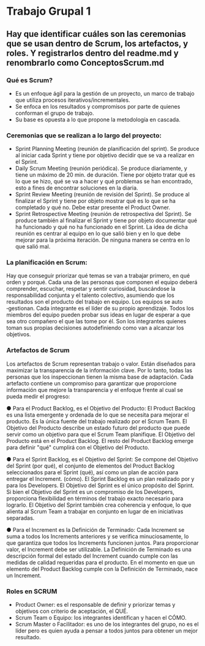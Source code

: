 # Trabajo Grupal 1

## Hay que identificar cuáles son las ceremonias que se usan dentro de Scrum, los artefactos, y roles. Y registrarlos dentro del readme.md y renombrarlo como ConceptosScrum.md

### Qué es Scrum? 

- Es un enfoque ágil para la gestión de un proyecto, un marco de trabajo que utiliza procesos iterativos/incrementales. 
- Se enfoca en los resultados y compromisos por parte de quienes conforman el grupo de trabajo. 
- Su base es opuesta a lo que propone la metodología en cascada. 


### Ceremonias que se realizan a lo largo del proyecto:

- Sprint Planning Meeting (reunión de planificación del sprint). Se produce al iniciar cada
Sprint y tiene por objetivo decidir que se va a realizar en el Sprint.
- Daily Scrum Meeting (reunión periódica). Se produce diariamente, y tiene un máximo de
20 min. de duración. Tiene por objeto tratar qué es lo que se hizo, qué se va a hacer y
qué problemas se han encontrado, esto a fines de encontrar soluciones en la diaria.
- Sprint Review Meeting (reunión de revisión del Sprint). Se produce al finalizar el Sprint y
tiene por objeto mostrar qué es lo que se ha completado y qué no. Debe estar presente el
Product Owner.
- Sprint Retrospective Meeting (reunión de retrospectiva del Sprint). Se produce también al
finalizar el Sprint y tiene por objeto documentar qué ha funcionado y qué no ha funcionado
en el Sprint. La idea de dicha reunión es centrar al equipo en lo que salió bien y en lo que
debe mejorar para la próxima iteración. De ninguna manera se centra en lo que salió mal.


### La planificación en Scrum:

Hay que conseguir priorizar qué temas se van a trabajar primero, en qué orden y porqué. Cada una de las personas que componen el equipo deberá comprender, escuchar, respetar y sentir curiosidad, buscándose la responsabilidad conjunta y el talento colectivo, asumiendo que los resultados son el producto del trabajo en equipo.
Los equipos se auto ‐gestionan. Cada integrante es el líder de su propio aprendizaje.
Todos los miembros del equipo pueden probar sus ideas en lugar de esperar a que sea otro compañero el que las tome por él.
Son los integrantes quienes toman sus propias decisiones autodefiniendo como van a alcanzar los objetivos.


### Artefactos de Scrum

Los artefactos de Scrum representan trabajo o valor. Están diseñados para maximizar la transparencia
de la información clave. Por lo tanto, todas las personas que los inspeccionan tienen la misma base de
adaptación.
Cada artefacto contiene un compromiso para garantizar que proporcione información que mejore la
transparencia y el enfoque frente al cual se pueda medir el progreso:

● Para el Product Backlog, es el Objetivo del Producto: El Product Backlog es una lista emergente y ordenada de lo que se necesita para mejorar el producto. Es
la única fuente del trabajo realizado por el Scrum Team. El Objetivo del Producto describe un estado futuro del producto que puede servir como un objetivo para
que el Scrum Team planifique. El Objetivo del Producto está en el Product Backlog. El resto del Product
Backlog emerge para definir "qué" cumplirá con el Objetivo del Producto.

● Para el Sprint Backlog, es el Objetivo del Sprint: Se compone del Objetivo del Sprint (por qué), el conjunto de elementos del Product
Backlog seleccionados para el Sprint (qué), así como un plan de acción para entregar el Increment. 
(cómo). El Sprint Backlog es un plan realizado por y para los Developers. El Objetivo del Sprint es el único propósito del Sprint. Si bien el Objetivo del Sprint es un compromiso de los Developers, proporciona flexibilidad en términos del trabajo exacto necesario para lograrlo. El Objetivo del Sprint también crea coherencia y enfoque, lo que alienta al Scrum Team a trabajar en conjunto en lugar de en iniciativas separadas.

● Para el Increment es la Definición de Terminado: Cada Increment se suma a todos
los Increments anteriores y se verifica minuciosamente, lo que garantiza que todos los Increments
funcionen juntos. Para proporcionar valor, el Increment debe ser utilizable. La Definición de Terminado es una descripción formal del estado del Increment cuando cumple con las medidas de calidad requeridas para el producto. En el momento en que un elemento del Product Backlog cumple con la Definición de Terminado, nace un Increment.


### Roles en SCRUM

- Product Owner: es el responsable de definir y priorizar temas y objetivos con criterio de aceptación, el QUÉ. 
- Scrum Team o Equipo: los integrantes identifican y hacen el CÓMO. 
- Scrum Master o Facilitador: es uno de los integrantes del grupo, no es el líder pero es quien ayuda a pensar a todos juntos para obtener un mejor resultado. 

